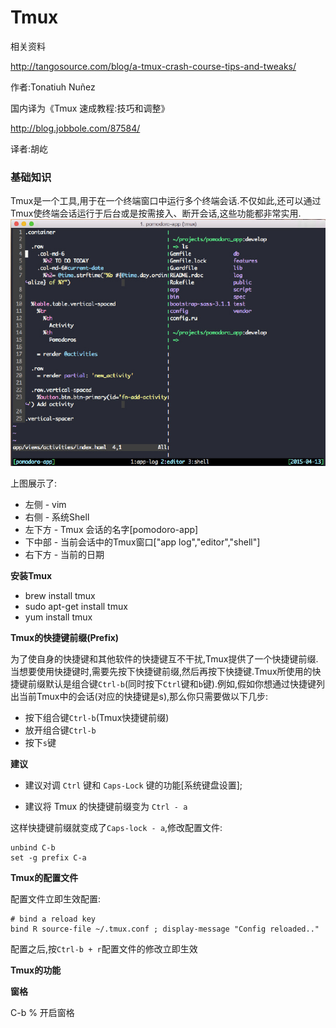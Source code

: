 # Tmux

相关资料

[http:\/\/tangosource.com\/blog\/a-tmux-crash-course-tips-and-tweaks\/ ](http://tangosource.com/blog/a-tmux-crash-course-tips-and-tweaks/)

作者:Tonatiuh Nuñez

国内译为《Tmux 速成教程:技巧和调整》

[http:\/\/blog.jobbole.com\/87584\/](http://blog.jobbole.com/87584/)

译者:胡屹

### 基础知识

Tmux是一个工具,用于在一个终端窗口中运行多个终端会话.不仅如此,还可以通过Tmux使终端会话运行于后台或是按需接入、断开会话,这些功能都非常实用.![](/assets/tmux_1.jpg)

上图展示了:

* 左侧 - vim
* 右侧 - 系统Shell
* 左下方 - Tmux 会话的名字\[pomodoro-app\]
* 下中部 - 当前会话中的Tmux窗口\["app log","editor","shell"\]
* 右下方 - 当前的日期

**安装Tmux**

* brew install tmux
* sudo apt-get install tmux
* yum install tmux

**Tmux的快捷键前缀\(Prefix\)**

为了使自身的快捷键和其他软件的快捷键互不干扰,Tmux提供了一个快捷键前缀.当想要使用快捷键时,需要先按下快捷键前缀,然后再按下快捷键.Tmux所使用的快捷键前缀默认是组合键`Ctrl-b`\(同时按下`Ctrl`键和`b`键\).例如,假如你想通过快捷键列出当前Tmux中的会话\(对应的快捷键是s\),那么你只需要做以下几步:

* 按下组合键`Ctrl-b`\(Tmux快捷键前缀\)
* 放开组合键`Ctrl-b`
* 按下`s`键

**建议**

* 建议对调 `Ctrl` 键和 `Caps-Lock` 键的功能\[系统键盘设置\];

* 建议将 Tmux 的快捷键前缀变为 `Ctrl - a`


这样快捷键前缀就变成了`Caps-lock - a`,修改配置文件:

```
unbind C-b
set -g prefix C-a
```

**Tmux的配置文件**

配置文件立即生效配置:

```
# bind a reload key
bind R source-file ~/.tmux.conf ; display-message "Config reloaded.."
```

配置之后,按`Ctrl-b + r`配置文件的修改立即生效

**Tmux的功能**

**窗格**

C-b % 开启窗格

